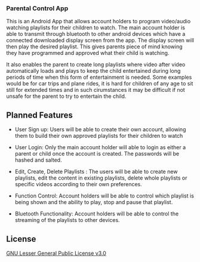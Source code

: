 ### Parental Control App

This is an Android App that allows account holders to program video/audio watching playlists for their children to watch. The main account holder is able to transmit through bluetooth to other android devices which have a connected downloaded display screen from the app. The display screen will then play the desired playlist. This gives parents piece of mind knowing they have programmed and approved what their child is watching. 

It also enables the parent to create long playlists where video after video automatically loads and plays to keep the child entertained during long periods of time when this form of entertainment is needed. Some examples would be for car trips and plane rides, it is hard for children of any age to sit still for extended times and in such cirumstances it may be difficult if not unsafe for the parent to try to entertain the child.


## Planned Features

* User Sign up: Users will be able to create their own account, allowing them to build their own approved playlists for their children to watch

* User Login: Only the main account holder will able to login as either a parent or child once the account is created. The passwords will be hashed and salted.

* Edit, Create, Delete Playlists : The users will be able to create new playlists, edit the content in existing playlists, delete whole playlists or specific videos according to their own preferences.

* Function Control: Account holders will be able to control which playlist is being shown and the ability to play, stop and pause that playlist.

* Bluetooth Functionality: Account holders will be able to control the streaming of the playlists to other devices.


## License
[GNU Lesser General Public License v3.0](https://github.com/Utuk/ParentalControlApp/blob/master/LICENSE)

